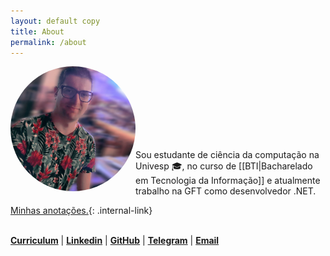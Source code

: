 ```yaml
---
layout: default copy
title: About
permalink: /about
---
```

<head>
    <script src="https://kit.fontawesome.com/2635e42ccc.js" crossorigin="anonymous"></script>
    <link rel="stylesheet" href="https://cdn.jsdelivr.net/gh/devicons/devicon@v2.15.1/devicon.min.css">
</head>

<div style="padding-botton: 30px;">
    <img src="/assets/photo-profile.jpg" style="border-radius: 50%;" width="200" align="left">
</div> <br><br><br><br><br><br><br>

Sou estudante de ciência da computação na Univesp 🎓, no curso de [[BTI|Bacharelado em Tecnologia da Informação]] e atualmente trabalho na GFT como desenvolvedor .NET. <br>

<i class="fa fa-archive" aria-hidden="true"></i> [Minhas anotações.](/MOC){: .internal-link} <br><br>

<!-- https://devicon.dev -->
<!-- https://fontawesome.com/v4/icons/ -->

<i class="fa fa-id-card" aria-hidden="true"></i> <a class="link-copyright" target="_blank" href="#"><b>Curriculum</b></a> | <i class="fa fa-linkedin-square" aria-hidden="true"></i> <a class="link-copyright" target="_blank" href="https://github.com/gio-bon"><b>Linkedin</b></a> | <i class="fa fa-github" aria-hidden="true"></i> <a class="link-copyright" target="_blank" href="https://github.com/gio-bon"><b>GitHub</b></a> | <i class="fa fa-telegram" aria-hidden="true"></i> <a class="link-copyright" target="_blank" href="https://t.me/giobon"><b>Telegram</b></a> | <i class="fa fa-envelope" aria-hidden="true"></i> <a class="link-copyright" target="_blank" href="mailto:injuriae@gmail.com"><b>Email</b></a>